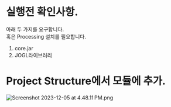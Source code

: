 # 실행전 확인사항.
아래 두 가지를 요구합니다.</br>
혹은 Processing 설치를 필요합니다.
1. core.jar
2. JOGL라이브러리


# Project Structure에서 모듈에 추가.

![Screenshot 2023-12-05 at 4.48.11 PM.png](..%2F..%2F..%2F..%2Fvar%2Ffolders%2Fyx%2F53n_dr7x215b3w8ntz_961yh0000gn%2FT%2FTemporaryItems%2FNSIRD_screencaptureui_wmVbfs%2FScreenshot%202023-12-05%20at%204.48.11%E2%80%AFPM.png)